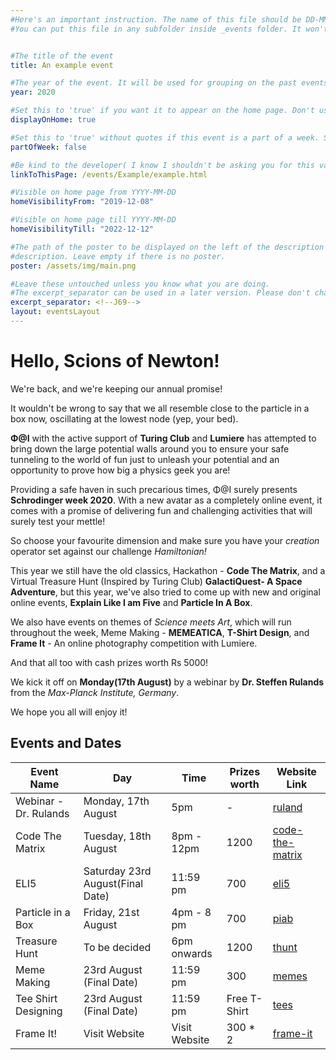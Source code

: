 ```yaml
---
#Here's an important instruction. The name of this file should be DD-MM-YYYY-title. Use the date of the beginning of the event.
#You can put this file in any subfolder inside _events folder. It won't effect the site and will help you stay organized.


#The title of the event
title: An example event

#The year of the event. It will be used for grouping on the past events page.
year: 2020

#Set this to 'true' if you want it to appear on the home page. Don't use quotes around true. You can set this to false if this event is a part of a week event and doesn't have to appear on the home page.
displayOnHome: true

#Set this to 'true' without quotes if this event is a part of a week. Set to 'false' if it isn't or if it is the description of the week itself.
partOfWeek: false

#Be kind to the developer( I know I shouldn't be asking you for this variable ). Provide the link to this page and end the name of the file with .html
linkToThisPage: /events/Example/example.html

#Visible on home page from YYYY-MM-DD
homeVisibilityFrom: "2019-12-08"

#Visible on home page till YYYY-MM-DD
homeVisibilityTill: "2022-12-12"

#The path of the poster to be displayed on the left of the description on large screens. On small screens, it will be shown above the
#description. Leave empty if there is no poster.
poster: /assets/img/main.png

#Leave these untouched unless you know what you are doing.
#The excerpt_separator can be used in a later version. Please don't change its value. Consider it a TM.
excerpt_separator: <!--J69-->
layout: eventsLayout
---
```

# Hello, Scions of Newton!

We're back, and we're keeping our annual promise!

It wouldn't be wrong to say that we all resemble close to the particle in a box now, oscillating at the lowest node (yep, your bed).

**Φ@I** with the active support of **Turing Club** and **Lumiere** has attempted to bring down the large potential walls around you to ensure your safe tunneling to the world of fun just to unleash your potential and an opportunity to prove how big a physics geek you are!

Providing a safe haven in such precarious times, Φ@I surely presents **Schrodinger week 2020**. With a new avatar as a completely online event, it comes with a promise of delivering fun and challenging activities that will surely test your mettle!

So choose your favourite dimension and make sure you have your *creation* operator set against our challenge *Hamiltonian!*

This year we still have the old classics, Hackathon - **Code The Matrix**, and a Virtual Treasure Hunt (Inspired by Turing Club) **GalactiQuest- A Space Adventure**, but this year, we've also tried to come up with new and original online events, **Explain Like I am Five** and **Particle In A Box**.

We also have events on themes of _Science meets Art_, which will run throughout the week, Meme Making - **MEMEATICA**, **T-Shirt Design**, and **Frame It** - An online photography competition with Lumiere.

And that all too with cash prizes worth Rs 5000!

We kick it off on **Monday(17th August)** by a webinar by **Dr. Steffen Rulands** from the _Max-Planck Institute, Germany_.

We hope you all will enjoy it!

## Events and Dates

| Event Name            | Day                                | Time          | Prizes worth | Website Link                        |
| --------------------- | ---------------------------------- | ------------- | ------------ | ----------------------------------- |
| Webinar - Dr. Rulands | Monday, 17th August                | 5pm           | -            | [ruland](events/ruland)            |                
| Code The Matrix       | Tuesday, 18th August               | 8pm - 12pm    | 1200         | [code-the-matrix](code-the-matrix) |
| ELI5                  | Saturday 23rd August(Final Date)   | 11:59 pm      | 700          | [eli5](eli5)                       |
| Particle in a Box     | Friday, 21st August                | 4pm - 8 pm    | 700          | [piab](piab)                       |
| Treasure Hunt         | To be decided                      | 6pm onwards   | 1200         | [thunt](thunt)                     |
| Meme Making           | 23rd August (Final Date)           | 11:59 pm      | 300          | [memes](memes)                     |
| Tee Shirt Designing   | 23rd August (Final Date)           | 11:59 pm      | Free T-Shirt | [tees](tees)                       |
| Frame It!             | Visit Website                      | Visit Website | 300 * 2      | [frame-it](frame-it)               |
